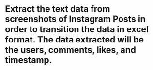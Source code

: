 # Extract the text data from screenshots of Instagram Posts in order to transition the data in excel format. The data extracted will be the users, comments, likes, and timestamp.

